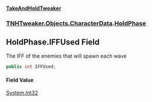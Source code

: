 #### [TakeAndHoldTweaker](index.md 'index')
### [TNHTweaker.Objects.CharacterData](TNHTweaker.Objects.CharacterData.md 'TNHTweaker.Objects.CharacterData').[HoldPhase](TNHTweaker.Objects.CharacterData.HoldPhase.md 'TNHTweaker.Objects.CharacterData.HoldPhase')

## HoldPhase.IFFUsed Field

The IFF of the enemies that will spawn each wave

```csharp
public int IFFUsed;
```

#### Field Value
[System.Int32](https://docs.microsoft.com/en-us/dotnet/api/System.Int32 'System.Int32')
